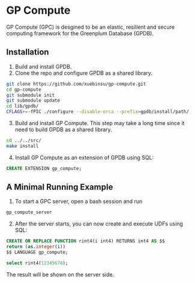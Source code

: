 # GP Compute

GP Compute (GPC) is desgined to be an elastic, resilient and secure computing framework for the Greenplum Database (GPDB).

## Installation

1. Build and install GPDB.
2. Clone the repo and configure GPDB as a shared library. 
```bash
git clone https://github.com/xuebinsu/gp-compute.git
cd gp-compute
git submodule init
git submodule update
cd lib/gpdb/
CFLAGS+=-fPIC ./configure --disable-orca --prefix=gpdb/install/path/
```
3. Build and install GP Compute. This step may take a long time since it need to build GPDB as a shared library.
```bash
cd ../../src/
make install
```
4. Install GP Compute as an extension of GPDB using SQL:
```SQL
CREATE EXTENSION gp_compute;
```

## A Minimal Running Example

1. To start a GPC server, open a bash session and run
```bash
gp_compute_server
```
2. After the server starts, you can now create and execute UDFs using SQL:
```SQL
CREATE OR REPLACE FUNCTION rint4(i int4) RETURNS int4 AS $$
return (as.integer(i))
$$ LANGUAGE gp_compute;

select rint4(12345678);
```
The result will be shown on the server side.
